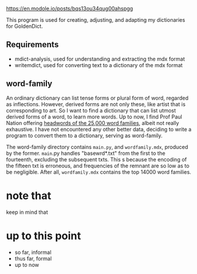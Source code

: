 https://en.modole.io/posts/bqs13ou34qug00ahspgg

This program is used for creating, adjusting, and adapting my dictionaries for GoldenDict.

## Requirements

* mdict-analysis, used for understanding and extracting the mdx format
* writemdict, used for converting text to a dictionary of the mdx format

## word-family

An ordinary dictionary can list tense forms or plural form of word, regarded as inflections. However, derived forms are not only these, like artist that is corresponding to art. So I want to find a dictionary that can list utmost derived forms of a word, to learn more words. Up to now, I find Prof Paul Nation offering [headwords of the 25,000 word families](https://www.wgtn.ac.nz/lals/about/staff/paul-nation#vocab-lists), albeit not really exhaustive. I have not encountered any other better data, deciding to write a program to convert them to a dictionary, serving as word-family.

The word-family directory contains `main.py`, and `wordfamily.mdx`, produced by the former. `main`.py handles "basewrd\*.txt" from the first to the fourteenth, excluding the subsequent txts. This s because the encoding of the fifteen txt is erroneous, and frequencies of the remnant are so low as to be negligible. After all, `wordfamily.mdx` contains the top 14000 word families.

# note that

keep in mind that

# up to this point

* so far, informal
* thus far, formal
* up to now
